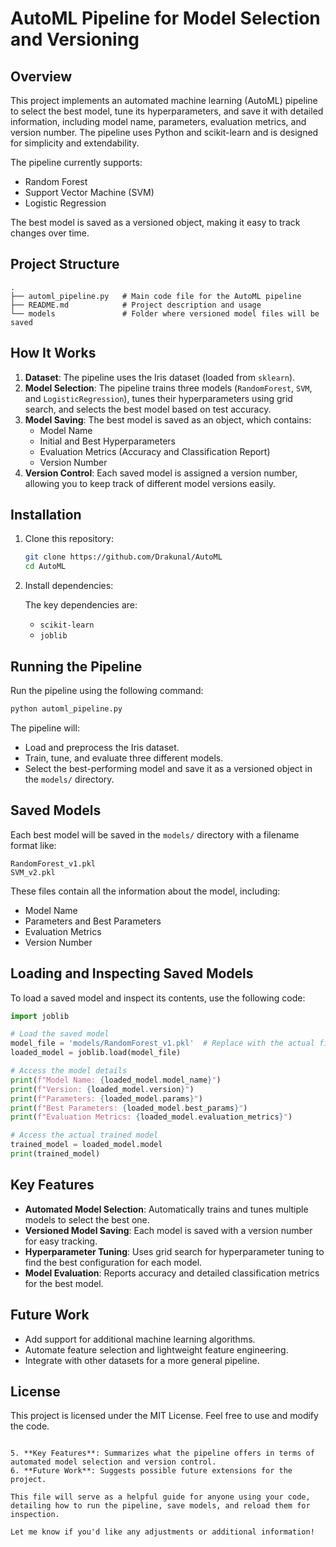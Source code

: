 # AutoML Pipeline for Model Selection and Versioning

## Overview

This project implements an automated machine learning (AutoML) pipeline to select the best model, tune its hyperparameters, and save it with detailed information, including model name, parameters, evaluation metrics, and version number. The pipeline uses Python and scikit-learn and is designed for simplicity and extendability.

The pipeline currently supports:
- Random Forest
- Support Vector Machine (SVM)
- Logistic Regression

The best model is saved as a versioned object, making it easy to track changes over time.

## Project Structure

```
.
├── automl_pipeline.py   # Main code file for the AutoML pipeline
├── README.md            # Project description and usage
└── models               # Folder where versioned model files will be saved
```

## How It Works

1. **Dataset**: The pipeline uses the Iris dataset (loaded from `sklearn`).
2. **Model Selection**: The pipeline trains three models (`RandomForest`, `SVM`, and `LogisticRegression`), tunes their hyperparameters using grid search, and selects the best model based on test accuracy.
3. **Model Saving**: The best model is saved as an object, which contains:
   - Model Name
   - Initial and Best Hyperparameters
   - Evaluation Metrics (Accuracy and Classification Report)
   - Version Number
4. **Version Control**: Each saved model is assigned a version number, allowing you to keep track of different model versions easily.

## Installation

1. Clone this repository:
   ```bash
   git clone https://github.com/Drakunal/AutoML
   cd AutoML
   ```

2. Install dependencies:
   <!--```bash
   pip install -r requirements.txt
   ```-->

   The key dependencies are:
   - `scikit-learn`
   - `joblib`

## Running the Pipeline

Run the pipeline using the following command:

```bash
python automl_pipeline.py
```

The pipeline will:
- Load and preprocess the Iris dataset.
- Train, tune, and evaluate three different models.
- Select the best-performing model and save it as a versioned object in the `models/` directory.

## Saved Models

Each best model will be saved in the `models/` directory with a filename format like:
```
RandomForest_v1.pkl
SVM_v2.pkl
```

These files contain all the information about the model, including:
- Model Name
- Parameters and Best Parameters
- Evaluation Metrics
- Version Number

## Loading and Inspecting Saved Models

To load a saved model and inspect its contents, use the following code:

```python
import joblib

# Load the saved model
model_file = 'models/RandomForest_v1.pkl'  # Replace with the actual file path
loaded_model = joblib.load(model_file)

# Access the model details
print(f"Model Name: {loaded_model.model_name}")
print(f"Version: {loaded_model.version}")
print(f"Parameters: {loaded_model.params}")
print(f"Best Parameters: {loaded_model.best_params}")
print(f"Evaluation Metrics: {loaded_model.evaluation_metrics}")

# Access the actual trained model
trained_model = loaded_model.model
print(trained_model)
```

## Key Features

- **Automated Model Selection**: Automatically trains and tunes multiple models to select the best one.
- **Versioned Model Saving**: Each model is saved with a version number for easy tracking.
- **Hyperparameter Tuning**: Uses grid search for hyperparameter tuning to find the best configuration for each model.
- **Model Evaluation**: Reports accuracy and detailed classification metrics for the best model.

## Future Work

- Add support for additional machine learning algorithms.
- Automate feature selection and lightweight feature engineering.
- Integrate with other datasets for a more general pipeline.

## License

This project is licensed under the MIT License. Feel free to use and modify the code.
```

5. **Key Features**: Summarizes what the pipeline offers in terms of automated model selection and version control.
6. **Future Work**: Suggests possible future extensions for the project.

This file will serve as a helpful guide for anyone using your code, detailing how to run the pipeline, save models, and reload them for inspection.

Let me know if you'd like any adjustments or additional information!
